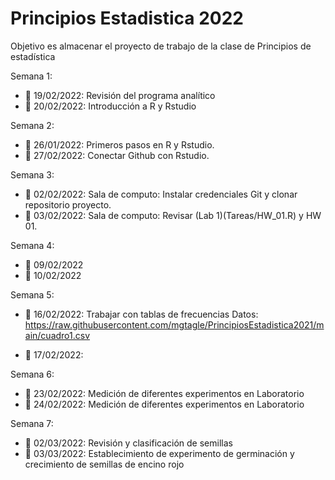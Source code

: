 # Principios Estadistica 2022
Objetivo es almacenar el proyecto de trabajo de la clase de Principios de estadística

Semana 1: 
+ :round_pushpin: 19/02/2022: Revisión del programa analítico
+ :round_pushpin: 20/02/2022: Introducción a R y Rstudio

Semana 2:  
+ :round_pushpin: 26/01/2022: Primeros pasos en R y Rstudio.
+ :round_pushpin: 27/02/2022: Conectar Github con Rstudio.

Semana 3:  
+ :round_pushpin: 02/02/2022: Sala de computo: Instalar credenciales Git y clonar repositorio proyecto.
+ :round_pushpin: 03/02/2022: Sala de computo: Revisar (Lab 1)(Tareas/HW_01.R) y HW 01.

Semana 4:
+ :date: 09/02/2022
+ :date: 10/02/2022


Semana 5:
+ :round_pushpin: 16/02/2022: Trabajar con tablas de frecuencias
Datos: https://raw.githubusercontent.com/mgtagle/PrincipiosEstadistica2021/main/cuadro1.csv

+ :round_pushpin: 17/02/2022:

Semana 6:
+ :round_pushpin: 23/02/2022: Medición de diferentes experimentos en Laboratorio
+ :round_pushpin: 24/02/2022: Medición de diferentes experimentos en Laboratorio

Semana 7:
+ :round_pushpin: 02/03/2022: Revisión y clasificación de semillas
+ :round_pushpin: 03/03/2022: Establecimiento de experimento de germinación y crecimiento de semillas de encino rojo
